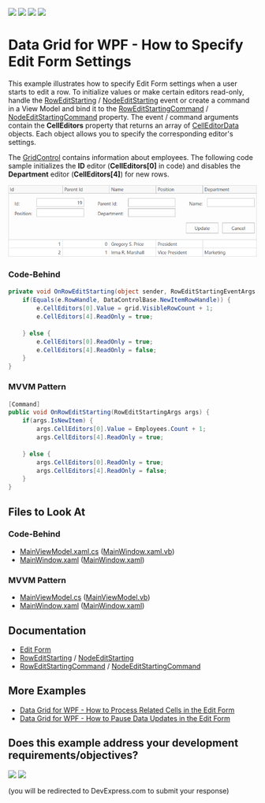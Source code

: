 <!-- default badges list -->
![](https://img.shields.io/endpoint?url=https://codecentral.devexpress.com/api/v1/VersionRange/398989306/21.2.2%2B)
[![](https://img.shields.io/badge/Open_in_DevExpress_Support_Center-FF7200?style=flat-square&logo=DevExpress&logoColor=white)](https://supportcenter.devexpress.com/ticket/details/T1035063)
[![](https://img.shields.io/badge/📖_How_to_use_DevExpress_Examples-e9f6fc?style=flat-square)](https://docs.devexpress.com/GeneralInformation/403183)
[![](https://img.shields.io/badge/💬_Leave_Feedback-feecdd?style=flat-square)](#does-this-example-address-your-development-requirementsobjectives)
<!-- default badges end -->
# Data Grid for WPF - How to Specify Edit Form Settings

This example illustrates how to specify Edit Form settings when a user starts to edit a row. To initialize values or make certain editors read-only, handle the [RowEditStarting](https://docs.devexpress.com/WPF/DevExpress.Xpf.Grid.TableView.RowEditStarting) / [NodeEditStarting](https://docs.devexpress.com/WPF/DevExpress.Xpf.Grid.TreeListView.NodeEditStarting) event or create a command in a View Model and bind it to the [RowEditStartingCommand](https://docs.devexpress.com/WPF/DevExpress.Xpf.Grid.TableView.RowEditStartingCommand) / [NodeEditStartingCommand](https://docs.devexpress.com/WPF/DevExpress.Xpf.Grid.TreeListView.NodeEditStarting) property. The event / command arguments contain the **CellEditors** property that returns an array of [CellEditorData](https://docs.devexpress.com/CoreLibraries/DevExpress.Mvvm.CellEditorData) objects. Each object allows you to specify the corresponding editor's settings.

The [GridControl](https://docs.devexpress.com/WPF/DevExpress.Xpf.Grid.GridControl) contains information about employees. The following code sample initializes the **ID** editor (**CellEditors[0]** in code) and disables the **Department** editor (**CellEditors[4]**) for new rows. 

![](/21-2-roweditstarting-example.png)
### Code-Behind

```cs
private void OnRowEditStarting(object sender, RowEditStartingEventArgs e) {
    if(Equals(e.RowHandle, DataControlBase.NewItemRowHandle)) {
        e.CellEditors[0].Value = grid.VisibleRowCount + 1;
        e.CellEditors[4].ReadOnly = true;

    } else {
        e.CellEditors[0].ReadOnly = true;
        e.CellEditors[4].ReadOnly = false;
    }
}
```

### MVVM Pattern
```csharp
[Command]
public void OnRowEditStarting(RowEditStartingArgs args) {
    if(args.IsNewItem) {
        args.CellEditors[0].Value = Employees.Count + 1;
        args.CellEditors[4].ReadOnly = true;

    } else {
        args.CellEditors[0].ReadOnly = true;
        args.CellEditors[4].ReadOnly = false;
    }
}
```

<!-- default file list -->

## Files to Look At

### Code-Behind
- [MainViewModel.xaml.cs](./CS/DefineEditFormSettings_CodeBehind/MainWindow.xaml.cs#L48-L57) ([MainWindow.xaml.vb](./VB/DefineEditFormSettings_CodeBehind/MainWindow.xaml.vb#L91-L99))
- [MainWindow.xaml](./CS/DefineEditFormSettings_CodeBehind/MainWindow.xaml#L13) ([MainWindow.xaml](./VB/DefineEditFormSettings_CodeBehind/MainWindow.xaml#L13))

### MVVM Pattern
- [MainViewModel.cs](./CS/DefineEditFormSettings_MVVM/MainViewModel.cs#L23-L33) ([MainViewModel.vb](./VB/DefineEditFormSettings_MVVM/MainViewModel.vb#L81-L90))
- [MainWindow.xaml](./CS/DefineEditFormSettings_MVVM/MainWindow.xaml#L17) ([MainWindow.xaml](./VB/DefineEditFormSettings_MVVM/MainWindow.xaml#L17))

<!-- default file list end -->

## Documentation

- [Edit Form](https://docs.devexpress.com/WPF/403491/controls-and-libraries/data-grid/data-editing-and-validation/modify-cell-values/edit-form)
- [RowEditStarting](https://docs.devexpress.com/WPF/DevExpress.Xpf.Grid.TableView.RowEditStarting) / [NodeEditStarting](https://docs.devexpress.com/WPF/DevExpress.Xpf.Grid.TreeListView.NodeEditStarting)
- [RowEditStartingCommand](https://docs.devexpress.com/WPF/DevExpress.Xpf.Grid.TableView.RowEditStartingCommand) / [NodeEditStartingCommand](https://docs.devexpress.com/WPF/DevExpress.Xpf.Grid.TreeListView.NodeEditStarting)

## More Examples
- [Data Grid for WPF - How to Process Related Cells in the Edit Form](https://github.com/DevExpress-Examples/wpf-data-grid-edit-form-related-cells)
- [Data Grid for WPF - How to Pause Data Updates in the Edit Form](https://github.com/DevExpress-Examples/wpf-data-grid-edit-form-pause-updates)
<!-- feedback -->
## Does this example address your development requirements/objectives?

[<img src="https://www.devexpress.com/support/examples/i/yes-button.svg"/>](https://www.devexpress.com/support/examples/survey.xml?utm_source=github&utm_campaign=wpf-data-grid-specify-edit-form-settings&~~~was_helpful=yes) [<img src="https://www.devexpress.com/support/examples/i/no-button.svg"/>](https://www.devexpress.com/support/examples/survey.xml?utm_source=github&utm_campaign=wpf-data-grid-specify-edit-form-settings&~~~was_helpful=no)

(you will be redirected to DevExpress.com to submit your response)
<!-- feedback end -->
